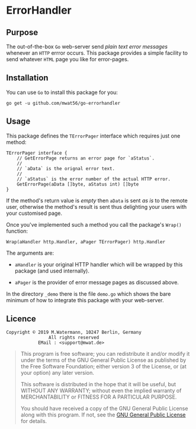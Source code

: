 # ErrorHandler

## Purpose

The out-of-the-box `Go` web-server send _plain text error messages_ whenever an `HTTP` errror occurs. This package provides a simple facility to send whatever `HTML` page you like for error-pages.

## Installation

You can use `Go` to install this package for you:

    go get -u github.com/mwat56/go-errorhandler

## Usage

This package defines the `TErrorPager` interface which requires just one method:

    TErrorPager interface {
        // GetErrorPage returns an error page for `aStatus`.
        //
        // `aData` is the orignal error text.
        //
        // `aStatus` is the error number of the actual HTTP error.
        GetErrorPage(aData []byte, aStatus int) []byte
    }

If the method's return value is _empty_ then `aData` is sent _as is_ to the remote user, otherwise the method's result is sent thus delighting your users with your customised page.

Once you've implemented such a method you call the package's `Wrap()` function:

    Wrap(aHandler http.Handler, aPager TErrorPager) http.Handler

The arguments are:

* `aHandler` is your original HTTP handler which will be wrapped by this package (and used internally).

* `aPager` is the provider of error message pages as discussed above.

In the directory `_demo` there is the file `demo.go` which shows the bare minimum of how to integrate this package with your web-server.

## Licence

    Copyright © 2019 M.Watermann, 10247 Berlin, Germany
                    All rights reserved
                EMail : <support@mwat.de>

> This program is free software; you can redistribute it and/or modify it under the terms of the GNU General Public License as published by the Free Software Foundation; either version 3 of the License, or (at your option) any later version.
>
> This software is distributed in the hope that it will be useful, but WITHOUT ANY WARRANTY; without even the implied warranty of MERCHANTABILITY or FITNESS FOR A PARTICULAR PURPOSE.
>
> You should have received a copy of the GNU General Public License along with this program.  If not, see the [GNU General Public License](http://www.gnu.org/licenses/gpl.html) for details.
